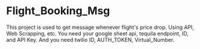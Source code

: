 # Flight_Booking_Msg
This project is used to get message whenever flight's price drop.
Using API, Web Scrapping, etc.
You need your google sheet api, tequila endpoint, ID, and API Key.
And you need twilio ID, AUTH_TOKEN, Virtual_Number.
